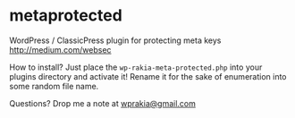 # metaprotected
WordPress / ClassicPress plugin for protecting meta keys http://medium.com/websec

How to install? Just place the `wp-rakia-meta-protected.php` into your plugins directory and activate it! Rename it for the sake of enumeration into some random file name.

Questions? Drop me a note at wprakia@gmail.com
